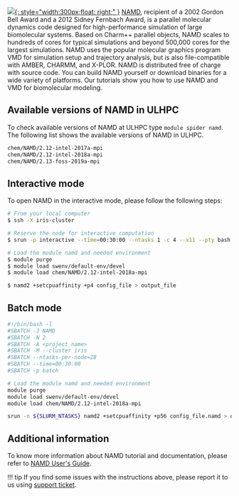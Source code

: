 [![](https://d7umqicpi7263.cloudfront.net/img/product/9615ba9a-d797-4aab-852a-e5c0bc869e44/c85079c9-c6f0-4c93-9576-4b0c7a3eaedf.png){: style="width:300px;float: right;" }](https://www.ks.uiuc.edu/Research/namd/)
[NAMD](https://www.ks.uiuc.edu/Research/namd/), recipient of a 2002 Gordon Bell Award and a 2012 Sidney Fernbach Award,
is a parallel molecular dynamics code designed for high-performance simulation
of large biomolecular systems. Based on Charm++ parallel objects,
NAMD scales to hundreds of cores for typical simulations and beyond 500,000 cores for the largest simulations.
NAMD uses the popular molecular graphics program VMD for simulation setup and
trajectory analysis, but is also file-compatible with AMBER, CHARMM, and X-PLOR.
NAMD is distributed free of charge with source code. You can build NAMD yourself or
download binaries for a wide variety of platforms.
Our tutorials show you how to use NAMD and VMD for biomolecular modeling. 

## Available versions of NAMD in ULHPC
To check available versions of NAMD at ULHPC type `module spider namd`.
The following list shows the available versions of NAMD in ULHPC.
```bash
chem/NAMD/2.12-intel-2017a-mpi
chem/NAMD/2.12-intel-2018a-mpi
chem/NAMD/2.13-foss-2019a-mpi
```

## Interactive mode
To open NAMD in the interactive mode, please follow the following steps:

```bash
# From your local computer
$ ssh -X iris-cluster

# Reserve the node for interactive computation
$ srun -p interactive --time=00:30:00 --ntasks 1 -c 4 --x11 --pty bash -i  # OR si [...]

# Load the module namd and needed environment 
$ module purge
$ module load swenv/default-env/devel
$ module load chem/NAMD/2.12-intel-2018a-mpi

$ namd2 +setcpuaffinity +p4 config_file > output_file
```

## Batch mode
```bash
#!/bin/bash -l
#SBATCH -J NAMD
#SBATCH -N 2
#SBATCH -A <project name>
#SBATCH -M --cluster iris 
#SBATCH --ntasks-per-node=28
#SBATCH --time=00:30:00
#SBATCH -p batch

# Load the module namd and needed environment 
module purge
module load swenv/default-env/devel
module load chem/NAMD/2.12-intel-2018a-mpi

srun -n ${SLURM_NTASKS} namd2 +setcpuaffinity +p56 config_file.namd > output_file
```
## Additional information
To know more information about NAMD tutorial and documentation,
please refer to [NAMD User's Guide](https://www.ks.uiuc.edu/Research/namd/2.14/ug/).

!!! tip
    If you find some issues with the instructions above,
    please report it to us using [support ticket](https://hpc.uni.lu/support).
